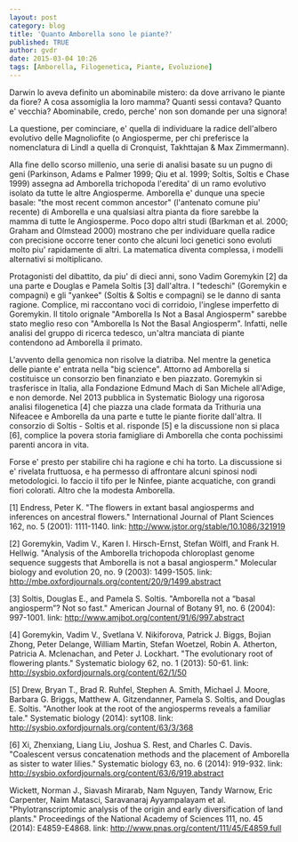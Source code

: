 ```yaml
---
layout: post
category: blog
title: 'Quanto Amborella sono le piante?'
published: TRUE
author: gvdr
date: 2015-03-04 10:26
tags: [Amborella, Filogenetica, Piante, Evoluzione]
---
```


Darwin lo aveva definito un abominabile mistero: da dove arrivano le piante da fiore? A cosa assomiglia la loro mamma? Quanti sessi contava? Quanto e' vecchia? Abominabile, credo, perche' non son domande per una signora!

La questione, per cominciare, e' quella di individuare la radice dell'albero evolutivo delle Magnoliofite (o Angiosperme, per chi preferisce la nomenclatura di Lindl a quella di Cronquist, Takhttajan & Max Zimmermann).

Alla fine dello scorso millenio, una serie di analisi basate su un pugno di geni (Parkinson, Adams e Palmer 1999; Qiu et al. 1999; Soltis, Soltis e Chase 1999) assegna ad Amborella trichopoda l'eredita' di un ramo evolutivo isolato da tutte le altre Angiosperme. Amborella e' dunque una specie basale: "the most recent common ancestor" (l'antenato comune piu' recente) di Amborella e una qualsiasi altra pianta da fiore sarebbe la mamma di tutte le Angiosperme. Poco dopo altri studi (Barkman et al. 2000; Graham and Olmstead 2000) mostrano che per individuare quella radice con precisione occorre tener conto che alcuni loci genetici sono evoluti molto piu' rapidamente di altri. La matematica diventa complessa, i modelli alternativi si moltiplicano.

Protagonisti del dibattito, da piu' di dieci anni, sono Vadim Goremykin [2] da una parte e Douglas e Pamela Soltis [3] dall'altra. I "tedeschi"
(Goremykin e compagni) e gli "yankee" (Soltis & Soltis e compagni) se le danno di santa ragione. Complice, mi raccontano voci di corridoio, l'inglese imperfetto di Goremykin. Il titolo orignale "Amborella Is Not a Basal Angiosperm" sarebbe stato meglio reso con "Amborella Is Not the Basal Angiosperm". Infatti, nelle analisi del gruppo di ricerca tedesco, un'altra manciata di piante contendono ad Amborella il primato.

L'avvento della genomica non risolve la diatriba. Nel mentre la genetica delle piante e' entrata nella "big science". Attorno ad Amborella si costituisce un consorzio ben finanziato e ben piazzato. Goremykin si trasferisce in Italia, alla Fondazione Edmund Mach di San Michele all'Adige, e non demorde. Nel 2013 pubblica in Systematic Biology una rigorosa analisi filogenetica [4] che piazza una clade formata da Trithuria una Nifeacee e Amborella da una parte e tutte le piante fiorite dall'altra. Il consorzio di Soltis - Soltis et al. risponde [5] e la discussione non si placa [6], complice la povera storia famigliare di Amborella che conta pochissimi parenti ancora in vita.

Forse e' presto per stabilire chi ha ragione e chi ha torto. La discussione si e' rivelata fruttuosa, e ha permesso di affrontare alcuni spinosi nodi metodologici. Io faccio il tifo per le Ninfee, piante acquatiche, con grandi fiori colorati. Altro che la modesta Amborella.

[1] Endress, Peter K. "The flowers in extant basal angiosperms and inferences on ancestral flowers." International Journal of Plant Sciences 162, no. 5 (2001): 1111-1140.
link: http://www.jstor.org/stable/10.1086/321919

[2] Goremykin, Vadim V., Karen I. Hirsch-Ernst, Stefan Wölfl, and Frank H. Hellwig. "Analysis of the Amborella trichopoda chloroplast genome sequence suggests that Amborella is not a basal angiosperm." Molecular biology and evolution 20, no. 9 (2003): 1499-1505.
link: http://mbe.oxfordjournals.org/content/20/9/1499.abstract

[3] Soltis, Douglas E., and Pamela S. Soltis. "Amborella not a “basal angiosperm”? Not so fast." American Journal of Botany 91, no. 6 (2004): 997-1001.
link: http://www.amjbot.org/content/91/6/997.abstract

[4] Goremykin, Vadim V., Svetlana V. Nikiforova, Patrick J. Biggs, Bojian Zhong, Peter Delange, William Martin, Stefan Woetzel, Robin A. Atherton, Patricia A. Mclenachan, and Peter J. Lockhart. "The evolutionary root of flowering plants." Systematic biology 62, no. 1 (2013): 50-61.
link: http://sysbio.oxfordjournals.org/content/62/1/50

[5] Drew, Bryan T., Brad R. Ruhfel, Stephen A. Smith, Michael J. Moore, Barbara G. Briggs, Matthew A. Gitzendanner, Pamela S. Soltis, and Douglas E. Soltis. "Another look at the root of the angiosperms reveals a familiar tale." Systematic biology (2014): syt108.
link: http://sysbio.oxfordjournals.org/content/63/3/368

[6] Xi, Zhenxiang, Liang Liu, Joshua S. Rest, and Charles C. Davis. "Coalescent versus concatenation methods and the placement of Amborella as sister to water lilies." Systematic biology 63, no. 6 (2014): 919-932.
link: http://sysbio.oxfordjournals.org/content/63/6/919.abstract

Wickett, Norman J., Siavash Mirarab, Nam Nguyen, Tandy Warnow, Eric Carpenter, Naim Matasci, Saravanaraj Ayyampalayam et al. "Phylotranscriptomic analysis of the origin and early diversification of land plants." Proceedings of the National Academy of Sciences 111, no. 45 (2014): E4859-E4868.
link: http://www.pnas.org/content/111/45/E4859.full